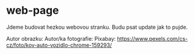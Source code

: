 # web-page
Jdeme budovat hezkou webovou stranku. Budu psat update jak to pujde.


Autor obrazku: Autor/ka fotografie: Pixabay: https://www.pexels.com/cs-cz/foto/kov-auto-vozidlo-chrome-159293/